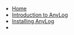 * [Home](README.md)
* [Introduction to AnyLog](intro_to_anylog.md)
* [Installing AnyLog](quick_start.md)
* 
